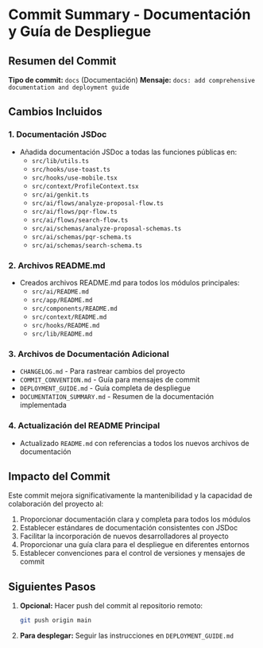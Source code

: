 # Commit Summary - Documentación y Guía de Despliegue

## Resumen del Commit

**Tipo de commit:** `docs` (Documentación)
**Mensaje:** `docs: add comprehensive documentation and deployment guide`

## Cambios Incluidos

### 1. Documentación JSDoc
- Añadida documentación JSDoc a todas las funciones públicas en:
  - `src/lib/utils.ts`
  - `src/hooks/use-toast.ts`
  - `src/hooks/use-mobile.tsx`
  - `src/context/ProfileContext.tsx`
  - `src/ai/genkit.ts`
  - `src/ai/flows/analyze-proposal-flow.ts`
  - `src/ai/flows/pqr-flow.ts`
  - `src/ai/flows/search-flow.ts`
  - `src/ai/schemas/analyze-proposal-schemas.ts`
  - `src/ai/schemas/pqr-schema.ts`
  - `src/ai/schemas/search-schema.ts`

### 2. Archivos README.md
- Creados archivos README.md para todos los módulos principales:
  - `src/ai/README.md`
  - `src/app/README.md`
  - `src/components/README.md`
  - `src/context/README.md`
  - `src/hooks/README.md`
  - `src/lib/README.md`

### 3. Archivos de Documentación Adicional
- `CHANGELOG.md` - Para rastrear cambios del proyecto
- `COMMIT_CONVENTION.md` - Guía para mensajes de commit
- `DEPLOYMENT_GUIDE.md` - Guía completa de despliegue
- `DOCUMENTATION_SUMMARY.md` - Resumen de la documentación implementada

### 4. Actualización del README Principal
- Actualizado `README.md` con referencias a todos los nuevos archivos de documentación

## Impacto del Commit

Este commit mejora significativamente la mantenibilidad y la capacidad de colaboración del proyecto al:

1. Proporcionar documentación clara y completa para todos los módulos
2. Establecer estándares de documentación consistentes con JSDoc
3. Facilitar la incorporación de nuevos desarrolladores al proyecto
4. Proporcionar una guía clara para el despliegue en diferentes entornos
5. Establecer convenciones para el control de versiones y mensajes de commit

## Siguientes Pasos

1. **Opcional:** Hacer push del commit al repositorio remoto:
   ```bash
   git push origin main
   ```

2. **Para desplegar:** Seguir las instrucciones en `DEPLOYMENT_GUIDE.md`